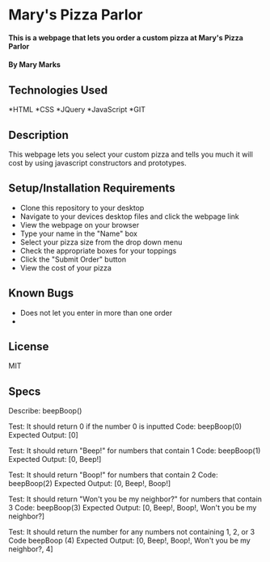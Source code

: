 # Mary's Pizza Parlor

#### This is a webpage that lets you order a custom pizza at Mary's Pizza Parlor

#### By Mary Marks

## Technologies Used

*HTML
*CSS
*JQuery
*JavaScript
*GIT

## Description

This webpage lets you select your custom pizza and tells you much it will cost by using javascript constructors and prototypes.

## Setup/Installation Requirements

* Clone this repository to your desktop
* Navigate to your devices desktop files and click the webpage link
* View the webpage on your browser
* Type your name in the "Name" box
* Select your pizza size from the drop down menu
* Check the appropriate boxes for your toppings
* Click the "Submit Order" button
* View the cost of your pizza

## Known Bugs

* Does not let you enter in more than one order
* 

## License

MIT

## Specs

Describe: beepBoop()

Test: It should return 0 if the number 0 is inputted
Code: beepBoop(0)
Expected Output: [0]

Test: It should return "Beep!" for numbers that contain 1
Code: beepBoop(1)
Expected Output: [0, Beep!]

Test: It should return "Boop!" for numbers that contain 2
Code: beepBoop(2)
Expected Output: [0, Beep!, Boop!]

Test: It should return "Won't you be my neighbor?" for numbers that contain 3
Code: beepBoop(3)
Expected Output: [0, Beep!, Boop!, Won't you be my neighbor?]

Test: It should return the number for any numbers not containing 1, 2, or 3
Code beepBoop (4)
Expected Output: [0, Beep!, Boop!, Won't you be my neighbor?, 4]